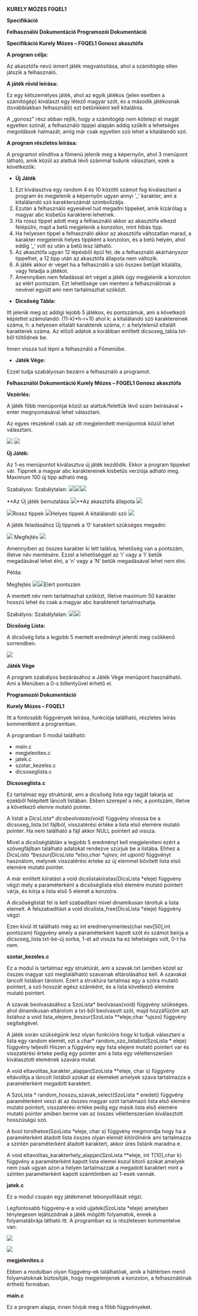 ﻿**KURELY MÓZES F0QEL1** 

**Specifikáció** 

**Felhasználói Dokumentáció Programozói Dokumentáció** 


**Specifikáció           Kurely Mózes – F0QEL1 Gonosz akasztófa** 

**A program célja:** 

Az akasztófa nevű ismert játék megvalósítása, ahol a számítógép ellen játszik a felhasználó. 

**A játék rövid leírása:** 

Ez  egy  kétszemélyes  játék,  ahol  az  egyik  játékos  (jelen  esetben  a számítógép) kiválaszt egy létező magyar szót, és a második játékosnak (továbbiakban felhasználó) ezt betűnkként kell kitalálnia. 

A „gonosz” rész abban rejlik, hogy a számítógép nem kötelezi el magát egyetlen szónál, a felhasználó tippjei alapján addig szűkíti a lehetséges megoldások halmazát, amíg már csak egyetlen szó lehet a kitalálandó szó.  

**A program részletes leírása:** 

A  programot  elindítva  a  főmenü  jelenik  meg  a  képernyőn,  ahol  3 menüpont látható, amik közül az alattuk lévő számmal tudunk választani, ezek a következők: 

- **Új Játék**  
1. Ezt  kiválasztva  egy  random  4  és  10  közötti  számot  fog kiválasztani a program és megjelenik a képernyőn ugyan annyi ’\_’ karakter, ami a kitalálandó szó karakterszámát szimbolizálja.  
1. Ezután a felhasználó egyesével tud megadni tippeket, amik kizárólag a magyar abc kisbetűs karakterei lehetnek. 
1. Ha rossz tippet adott meg a felhasználó akkor az akasztófa elkezd  felépülni,  majd  a  betű  megjelenik  a  konzolon,  mint hibás tipp. 
1. Ha helyesen tippel a felhasználó akkor az akasztófa változatlan marad, a karakter megjelenik helyes tippként a konzolon, és a betű helyén, ahol eddig  ’\_’ volt ez után a betű lesz látható. 
1. Az  akasztófa  ugyan  12  lépésből  épül  fel,  de  a  felhasználó akárhányszor tippelhet, a 12.tipp után az akasztófa állapota nem változik. 
1. A játék akkor ér véget ha a felhasználó a szó összes betűjét kitalálta, vagy feladja a játékot. 
7. Amennyiben nem feladással ért véget a játék úgy megjelenik a konzolon  az  elért pontszám. Ezt lehetősége van  menteni a felhasználónak  a  nevével  együtt  ami  nem  tartalmazhat szóközt.   
- **Dicsőség Tábla:** 

Itt jelenik meg az addigi lejobb 5 játékos, és pontszámuk, ami a következő  képlettet  számolandó:  (11-k)\*h-r+10  ahol  k:  a kitalálandó  szó  karaktereinek  száma,  h:  a  helyesen  eltalált karakterek száma, r: a helytelenül eltalált karakterek száma.  Az  előző  adatok  a  korábban  említett  dicsoseg\_tabla.txt-ből töltődnek be.  

Innen vissza tud lépni a felhasználó a Főmenübe. 

- **Játék Vége:** 

Ezzel tudja szabályosan bezárni a felhasználó a programot. 

**Felhasználói Dokumentáció Kurely Mózes – F0QEL1      Gonosz akasztófa** 

**Vezérlés:** 

A játék főbb menüpontjai közül az alattuk/felettük lévő szám beírásával + enter megnyomásával lehet választani. 

Az egyes részeknél csak az ott megjelenített menüpontok közül lehet választani. 

![](Aspose.Words.9da78579-da95-4573-85a3-e41e3ae42434.001.jpeg) ![](Aspose.Words.9da78579-da95-4573-85a3-e41e3ae42434.002.jpeg)

**Új Játék:** 

Az 1-es menüpontot kiválasztva új játék kezdődik. Ekkor a program tippeket vár. Tippnek a magyar abc karaktereinek kisbetűs verziója adható meg. Maximum 100 új tipp adható meg. 

Szabályos:    Szabálytalan: ![](Aspose.Words.9da78579-da95-4573-85a3-e41e3ae42434.003.png)![](Aspose.Words.9da78579-da95-4573-85a3-e41e3ae42434.004.png)![](Aspose.Words.9da78579-da95-4573-85a3-e41e3ae42434.005.png)

**Az Új játék bemutatása ![](Aspose.Words.9da78579-da95-4573-85a3-e41e3ae42434.006.jpeg)**Az akasztófa állapota ![](Aspose.Words.9da78579-da95-4573-85a3-e41e3ae42434.007.png)

![](Aspose.Words.9da78579-da95-4573-85a3-e41e3ae42434.008.png)Rossz tippek ![](Aspose.Words.9da78579-da95-4573-85a3-e41e3ae42434.009.png)Helyes tippek A kitalálandó szó ![](Aspose.Words.9da78579-da95-4573-85a3-e41e3ae42434.010.png)

A játék feladásához Új tippnek a ’0’ karaktert szükséges megadni: 

![](Aspose.Words.9da78579-da95-4573-85a3-e41e3ae42434.011.png) Megfejtés ![](Aspose.Words.9da78579-da95-4573-85a3-e41e3ae42434.012.png)

Amennyiben az összes karakter ki lett találva, lehetőség van a pontszám, illetve név mentésére. Ezzel a lehetőséggel az ’i’ vagy a ’I’ betűk megadásával lehet élni, a ’n’ vagy a ’N’ betűk megadásával lehet nem élni.  

Példa:  

Megfejtés ![](Aspose.Words.9da78579-da95-4573-85a3-e41e3ae42434.013.png)![](Aspose.Words.9da78579-da95-4573-85a3-e41e3ae42434.014.png)Elért pontszám 

A mentett név nem tartalmazhat szóközt, illetve maximum 50 karakter hosszú lehet és csak a magyar abc karaktereit tartalmazhatja. 

Szabályos:    Szabálytalan:  ![](Aspose.Words.9da78579-da95-4573-85a3-e41e3ae42434.015.png)![](Aspose.Words.9da78579-da95-4573-85a3-e41e3ae42434.016.png)

**Dicsőség Lista:** 

A dicsőség lista a legjobb 5 mentett eredményt jeleníti meg csökkenő sorrendben. 

![](Aspose.Words.9da78579-da95-4573-85a3-e41e3ae42434.017.png)

**Játék Vége** 

A program szabályos bezárásához a Játék Vége menüpont használható. Ami a Menüben a 0-s billentyűvel érhető el.  

**Programozói Dokumentáció** 

**Kurely Mózes – F0QEL1**

Itt a fontosabb függvények leírása, funkciója található, részletes leírás kommentként a programban.

A programban 5 modul található: 

- main.c 
- megjelenites.c 
- jatek.c 
- szotar\_kezeles.c 
- dicsoseglista.c 

**Dicsoseglista.c** 

Ez tartalmaz egy struktúrát, ami a dicsőség lista egy tagját takarja az ezekből felépített láncolt listában. Ebben szerepel a név, a pontszám, illetve a következő elemre mutató pointer. 

A  listát  a  *DicsLista\*  dicsbeolvasas(void)*   függvény  olvassa  be  a  dicsoseg\_lista.txt  fájlból, visszatérési értéke a lista első elemére mutató pointer. Ha nem található a fájl akkor NULL pointert ad vissza. 

Mivel a dicsőségtáblán a legjobb 5 eredményt kell megjeleníteni ezért a szövegfájlban található adatokat rendezve szúrjuk be a listába. Ehhez a *DicsLista \*beszur(DicsLista \*elso,char  \*ujnev, int ujpont)*  függvényt használom, melynek visszatérési érteke az új elemmel bővített lista első elemére mutató pointer. 

A  már  említett  kiíratást  a  void  dicslistakiiratas(DicsLista  \*eleje)  függvény  végzi  mely  a paraméterként a dicsőséglista első elemére mutató pointert várja, és kiírja a lista első 5 elemét a konzolra. 

A dicsőséglistát fel is kell szabadítani mivel dinamikusan tároltuk a lista elemeit. A felszabadítást a void dicslista\_free(DicsLista \*eleje)   függvény végzi 

Ezen kívül itt található még az int eredmenymentes(char nev[50],int pontszam) függvény amely a paraméterként kapott szót és számot beírja a dicsoseg\_lista.txt-be-új sorba, 1-et ad vissza ha ez lehetséges volt, 0-t ha nem. 

**szotar\_kezeles.c** 

Ez a modul is tartalmaz egy struktúrát, ami a szavak.txt (amiben közel az összes magyar szó megtalálható)  szavainak  eltárolásához  kell.  A  szavakat  láncolt  listában  tárolom.  Ezért  a  struktúra tartalmaz egy a szóra mutató pointert, a szó hosszát egész számként, és a lista következő elemére mutató pointert.  

A szavak beolvasásához a  SzoLista\* beolvasas(void) függvény szükséges. ahol dinamikusan eltárolom a txt-ből beolvasott szót, majd hozzáfűzőm azt listához a void lista\_elejere\_beszur(SzoLista \*\*eleje,char  \*ujszo) függvény segítségével. 

A játék során szükségünk lesz olyan funkcióra hogy ki tudjuk választani a lista egy random elemét, ezt a char\* random\_szo\_listabol(SzoLista \* eleje) függvény teljesíti Hiszen a függvény egy lista elejere mutató pointert var és visszatérési érteke pedig egy pointer ami a lista egy véletlenszerűen kiválasztott elemének szavára mutat. 

A void eltavolitas\_karakter\_alapjan(SzoLista \*\*eleje, char s) függvény eltávolítja a láncolt listából azokat az elemeket amelyek szava tartalmazza a paraméterként megadott karaktert.  

A SzoLista \* random\_hosszu\_szavak\_select(SzoLista \* eredeti) függvény paraméterként veszi át az összes magyar szót tartalmazó lista első elemére mutató pointert, visszatérési értéke pedig egy másik lista első elemére mutató pointer amiben benne van az összes véletlenszerűen kiválasztott hosszúságú szó. 

A  bool  torolhetoe(SzoLista  \*eleje,  char  s)  függvény  megmondja  hogy  ha  a  paraméterként átadott  lista  összes  olyan  elemét  kitörölnénk  ami  tartalmazza  a  szintén  paraméterként  átadott karaktert, akkor üres listánk maradna e. 

A  void  eltavolitas\_karakterhely\_alapjan(SzoLista  \*\*eleje,  int  T[10],char  k)  függvény  a paraméterként  kapott  lista  elemei  kozul  kitorli  azokat  amelyek  nem  csak  ugyan  azon  a  helyen tartalmazzak a megadott karaktert mint a szinten paraméterként kapott számtömben az 1-esek vannak. 


**jatek.c** 

Ez a modul csupán egy játékmenet lebonyolítását végzi. 

Legfontosabb függvény-e a void ujjatek(SzoLista \*eleje) amelyben ténylegesen lejátszódnak a játék  mögötti  folyamatok,  ennek  a  folyamatábrája  látható  itt.  A  programban  ez  is  részletesen kommentelve van.  

![](Aspose.Words.9da78579-da95-4573-85a3-e41e3ae42434.018.jpeg)

![](Aspose.Words.9da78579-da95-4573-85a3-e41e3ae42434.019.jpeg)

**megjelenites.c** 

Ebben  a  modulban  olyan  függvény-ek  találhatóak,  amik  a  háttérben  menő  folyamatoknak biztosítják, hogy megjelenjenek a konzolon, a felhasználónak érthető formában. 

**main.c** 

Ez a program alapja, innen hívjuk meg a főbb függvényeket. 
